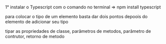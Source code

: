 1° instalar o Typescript com o comando no terminal => npm install typescript

para colocar o tipo de um elemento basta dar dois pontos depoois do elemento de adicionar seu tipo

tipar as propriedades de classe, parâmetros de metodos, parâmetro de contrutor, retorno de metodo